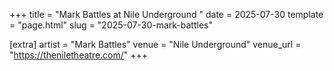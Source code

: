 +++
title = "Mark Battles at Nile Underground "
date = 2025-07-30
template = "page.html"
slug = "2025-07-30-mark-battles"

[extra]
artist = "Mark Battles"
venue = "Nile Underground"
venue_url = "https://theniletheatre.com/"
+++
